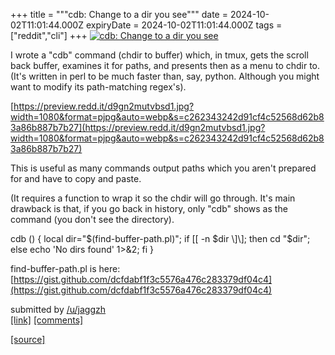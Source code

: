 +++
title = """cdb: Change to a dir you see"""
date = 2024-10-02T11:01:44.000Z
expiryDate = 2024-10-02T11:01:44.000Z
tags = ["reddit","cli"]
+++
[![cdb: Change to a dir you see](https://b.thumbs.redditmedia.com/4rrixq-3IENVEk-slQjl2MQgk99qnLutrF19IZqeS3s.jpg "cdb: Change to a dir you see")](https://www.reddit.com/r/commandline/comments/1fudfuk/cdb_change_to_a_dir_you_see/)

I wrote a "cdb" command (chdir to buffer) which, in tmux, gets the scroll back buffer, examines it for paths, and presents then as a menu to chdir to. (It's written in perl to be much faster than, say, python. Although you might want to modify its path-matching regex's).

[https://preview.redd.it/d9gn2mutvbsd1.jpg?width=1080&format=pjpg&auto=webp&s=c262343242d91cf4c52568d62b83a86b887b7b27](https://preview.redd.it/d9gn2mutvbsd1.jpg?width=1080&format=pjpg&auto=webp&s=c262343242d91cf4c52568d62b83a86b887b7b27)

This is useful as many commands output paths which you aren't prepared for and have to copy and paste.

(It requires a function to wrap it so the chdir will go through. It's main drawback is that, if you go back in history, only "cdb" shows as the command (you don't see the directory).

cdb () { local dir="$(find-buffer-path.pl)"; if \[\[ -n $dir \]\]; then cd "$dir"; else echo 'No dirs found' 1>&2; fi }

find-buffer-path.pl is here: [https://gist.github.com/dcfdabf1f3c5576a476c283379df04c4](https://gist.github.com/dcfdabf1f3c5576a476c283379df04c4)

submitted by [/u/jaggzh](https://www.reddit.com/user/jaggzh)  
[\[link\]](https://www.reddit.com/r/commandline/comments/1fudfuk/cdb_change_to_a_dir_you_see/) [\[comments\]](https://www.reddit.com/r/commandline/comments/1fudfuk/cdb_change_to_a_dir_you_see/)

[[source]](https://www.reddit.com/r/commandline/comments/1fudfuk/cdb_change_to_a_dir_you_see/)

